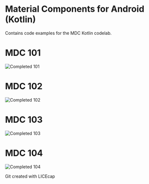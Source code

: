 # Material Components for Android (Kotlin)

Contains code examples for the MDC Kotlin codelab.

# MDC 101 

<img src='./GIFs/walkthrough_101.gif' title='Completed 101' width='' alt='Completed 101' />

# MDC 102 

<img src='./GIFs/walkthrough_102.gif' title='Completed 101' width='' alt='Completed 102' />

# MDC 103 
<img src='./GIFs/walkthrough_103.gif' title='Completed 101' width='' alt='Completed 103' />

# MDC 104
<img src='./GIFs/walkthrough_104.gif' title='Completed 101' width='' alt='Completed 104' />


Git created with LICEcap
